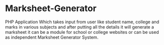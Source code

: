 # Marksheet-Generator
PHP Application Which takes input from user like student name, college and marks in various subjects and after putting all the details it will generate a marksheet it can be a module for school or college websites or can be used as independent Marksheet Generator System.
